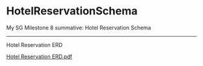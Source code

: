 # HotelReservationSchema
My SG Milestone 8 summative:  Hotel Reservation Schema

________________________________________________________________________________________________________________

Hotel Reservation ERD

[Hotel Reservation ERD.pdf](https://github.com/bwilkins812/HotelReservationSchema/files/2304659/Hotel.Reservation.ERD.pdf)
